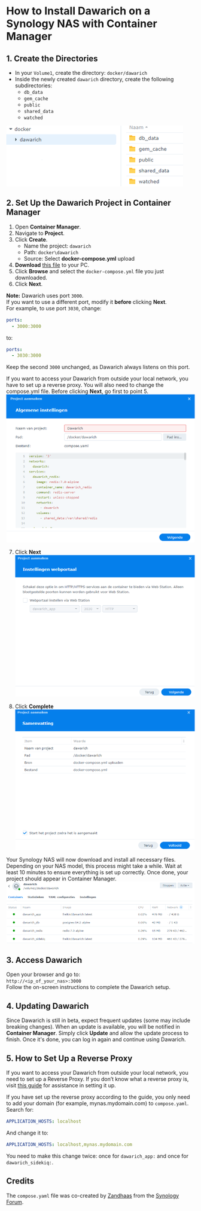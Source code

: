 # How to Install Dawarich on a Synology NAS with Container Manager

## 1. Create the Directories
- In your `Volume1`, create the directory:
  `docker/dawarich`
- Inside the newly created `dawarich` directory, create the following subdirectories:
  - `db_data`
  - `gem_cache`
  - `public`
  - `shared_data`
  - `watched`

![create the directories](https://github.com/Tazmanian79/dawarich/blob/main/01.%20create%20directories.png)

## 2. Set Up the Dawarich Project in Container Manager
1. Open **Container Manager**.
2. Navigate to **Project**.
3. Click **Create**.
   - Name the project: `dawarich`
   - Path: `docker\dawarich`
   - Source: Select **docker-compose.yml** upload
4. **Download** [this file](compose.yaml) to your PC.
5. Click **Browse** and select the `docker-compose.yml` file you just downloaded.
6. Click **Next**.

**Note:** Dawarich uses port `3000`.  
If you want to use a different port, modify it **before** clicking **Next**.  
For example, to use port `3030`, change:

```yaml
ports:
  - 3000:3000
```

to:

```yaml
ports:
  - 3030:3000
```

Keep the second `3000` unchanged, as Dawarich always listens on this port.

If you want to access your Dawarich from outside your local network, you have to set up a reverse proxy. You will also need to change the compose.yml file. Before clicking **Next**, go first to point 5.
![02 create project](https://github.com/Tazmanian79/dawarich/blob/main/02.%20create%20project.png)

7. Click **Next**
![03 create project](https://github.com/Tazmanian79/dawarich/blob/main/03.%20create%20project.png)

9. Click **Complete**
![04 create project](https://github.com/Tazmanian79/dawarich/blob/main/04.%20create%20project.png)

Your Synology NAS will now download and install all necessary files. Depending on your NAS model, this process might take a while. Wait at least 10 minutes to ensure everything is set up correctly. Once done, your project should appear in Container Manager.
![05 project created](https://github.com/Tazmanian79/dawarich/blob/main/05.%20project%20created%20and%20started.png)

## 3. Access Dawarich
Open your browser and go to:  
`http://<ip_of_your_nas>:3000`  
Follow the on-screen instructions to complete the Dawarich setup.

## 4. Updating Dawarich
Since Dawarich is still in beta, expect frequent updates (some may include breaking changes). When an update is available, you will be notified in **Container Manager**. Simply click **Update** and allow the update process to finish. Once it's done, you can log in again and continue using Dawarich.

## 5. How to Set Up a Reverse Proxy
If you want to access your Dawarich from outside your local network, you need to set up a Reverse Proxy. If you don’t know what a reverse proxy is, visit [this guide](https://mariushosting.com/synology-how-to-use-reverse-proxy-on-dsm-7/) for assistance in setting it up.

If you have set up the reverse proxy according to the guide, you only need to add your domain (for example, mynas.mydomain.com) to `compose.yaml`.  
Search for:

```yaml
APPLICATION_HOSTS: localhost
```

And change it to:

```yaml
APPLICATION_HOSTS: localhost,mynas.mydomain.com
```

You need to make this change twice: once for `dawarich_app:` and once for `dawarich_sidekiq:`.

## Credits
The `compose.yaml` file was co-created by [Zandhaas](https://www.synology-forum.nl/profile/?u=8328) from the [Synology Forum](https://www.synology-forum.nl/).
```
